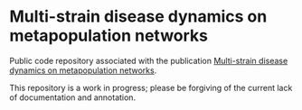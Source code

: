 # Multi-strain disease dynamics on metapopulation networks

Public code repository associated with the publication [Multi-strain disease dynamics on metapopulation networks](https://www.authorea.com/users/251349/articles/339827-multi-strain-disease-dynamics-on-metapopulation-networks).

This repository is a work in progress; please be forgiving of the current lack of documentation and annotation.
